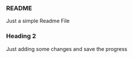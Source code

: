 ### README 

Just a simple Readme File 


### Heading 2 

Just adding some changes and save the progress